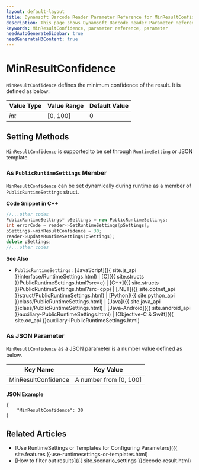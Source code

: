```yaml
---
layout: default-layout
title: Dynamsoft Barcode Reader Parameter Reference for MinResultConfidence
description: This page shows Dynamsoft Barcode Reader Parameter Reference for MinResultConfidence.
keywords: MinResultConfidence, parameter reference, parameter
needAutoGenerateSidebar: true
needGenerateH3Content: true
---
```



# MinResultConfidence 

`MinResultConfidence` defines the minimum confidence of the result. It is defined as below:

| Value Type | Value Range | Default Value |
| ---------- | ----------- | ------------- |
| *int* | [0, 100] | 0 |

    
## Setting Methods
`MinResultConfidence` is supported to be set through `RuntimeSetting` or JSON template.

### As `PublicRuntimeSettings` Member
`MinResultConfidence` can be set dynamically during runtime as a member of `PublicRuntimeSettings` struct.


**Code Snippet in C++**
```cpp
//...other codes
PublicRuntimeSettings* pSettings = new PublicRuntimeSettings;
int errorCode = reader->GetRuntimeSettings(pSettings);
pSettings->minResultConfidence = 30;
reader->UpdateRuntimeSettings(pSettings);
delete pSettings;
//...other codes
```


**See Also**      
- `PublicRuntimeSettings:` [JavaScript]({{ site.js_api }}interface/RuntimeSettings.html) \| [C]({{ site.structs }}PublicRuntimeSettings.html?src=c) \| [C++]({{ site.structs }}PublicRuntimeSettings.html?src=cpp) \| [.NET]({{ site.dotnet_api }}struct/PublicRuntimeSettings.html) \| [Python]({{ site.python_api }}class/PublicRuntimeSettings.html) \| [Java]({{ site.java_api }}class/PublicRuntimeSettings.html) \| [Java-Android]({{ site.android_api }}auxiliary-PublicRuntimeSettings.html) \| [Objective-C & Swift]({{ site.oc_api }}auxiliary-iPublicRuntimeSettings.html)


### As JSON Parameter
`MinResultConfidence` as a JSON parameter is a number value defined as below.   

| Key Name | Key Value |
| -------- | --------- |
| MinResultConfidence | A number from [0, 100] |


**JSON Example**   
```
{
    "MinResultConfidence": 30
}
```


<!--
## Impacts on Performance
### Speed
`MinResultConfidence` has no influence on the Speed.

### Read Rate
Setting a smaller `MinResultConfidence` may improve the Read Rate.

### Accuracy
Setting a larger `MinResultConfidence` may improve the Accuracy.

-->
## Related Articles
- [Use RuntimeSettings or Templates for Configuring Parameters]({{ site.features }}use-runtimesettings-or-templates.html)
- [How to filter out results]({{ site.scenario_settings }}decode-result.html)